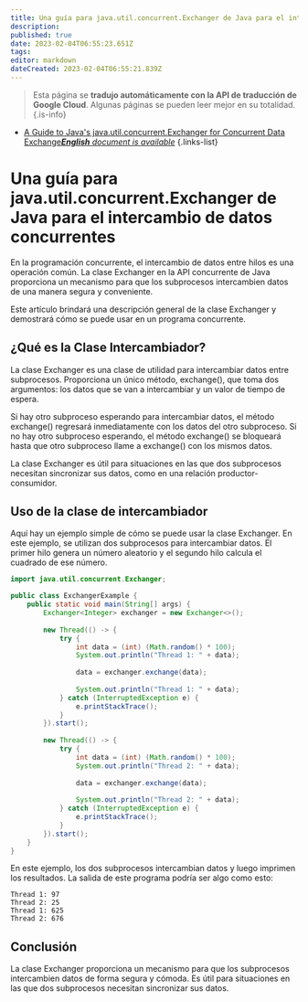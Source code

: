 ```yaml
---
title: Una guía para java.util.concurrent.Exchanger de Java para el intercambio de datos concurrente
description: 
published: true
date: 2023-02-04T06:55:23.651Z
tags: 
editor: markdown
dateCreated: 2023-02-04T06:55:21.839Z
---
```


> Esta página se **tradujo automáticamente con la API de traducción de Google Cloud**.
Algunas páginas se pueden leer mejor en su totalidad.{.is-info}



- [A Guide to Java's java.util.concurrent.Exchanger for Concurrent Data Exchange***English** document is available*](/en/Knowledge-base/Java/a-guide-to-java-s-java-util-concurrent-exchanger-for-concurrent-data-exchange)
{.links-list}


# Una guía para java.util.concurrent.Exchanger de Java para el intercambio de datos concurrentes

En la programación concurrente, el intercambio de datos entre hilos es una operación común. La clase Exchanger en la API concurrente de Java proporciona un mecanismo para que los subprocesos intercambien datos de una manera segura y conveniente.

Este artículo brindará una descripción general de la clase Exchanger y demostrará cómo se puede usar en un programa concurrente.

## ¿Qué es la Clase Intercambiador?

La clase Exchanger es una clase de utilidad para intercambiar datos entre subprocesos. Proporciona un único método, exchange(), que toma dos argumentos: los datos que se van a intercambiar y un valor de tiempo de espera.

Si hay otro subproceso esperando para intercambiar datos, el método exchange() regresará inmediatamente con los datos del otro subproceso. Si no hay otro subproceso esperando, el método exchange() se bloqueará hasta que otro subproceso llame a exchange() con los mismos datos.

La clase Exchanger es útil para situaciones en las que dos subprocesos necesitan sincronizar sus datos, como en una relación productor-consumidor.

## Uso de la clase de intercambiador

Aquí hay un ejemplo simple de cómo se puede usar la clase Exchanger. En este ejemplo, se utilizan dos subprocesos para intercambiar datos. El primer hilo genera un número aleatorio y el segundo hilo calcula el cuadrado de ese número.

```java
import java.util.concurrent.Exchanger;

public class ExchangerExample {
    public static void main(String[] args) {
        Exchanger<Integer> exchanger = new Exchanger<>();
        
        new Thread(() -> {
            try {
                int data = (int) (Math.random() * 100);
                System.out.println("Thread 1: " + data);
                
                data = exchanger.exchange(data);
                
                System.out.println("Thread 1: " + data);
            } catch (InterruptedException e) {
                e.printStackTrace();
            }
        }).start();
        
        new Thread(() -> {
            try {
                int data = (int) (Math.random() * 100);
                System.out.println("Thread 2: " + data);
                
                data = exchanger.exchange(data);
                
                System.out.println("Thread 2: " + data);
            } catch (InterruptedException e) {
                e.printStackTrace();
            }
        }).start();
    }
}
```

En este ejemplo, los dos subprocesos intercambian datos y luego imprimen los resultados. La salida de este programa podría ser algo como esto:

```
Thread 1: 97
Thread 2: 25
Thread 1: 625
Thread 2: 676
```

## Conclusión

La clase Exchanger proporciona un mecanismo para que los subprocesos intercambien datos de forma segura y cómoda. Es útil para situaciones en las que dos subprocesos necesitan sincronizar sus datos.